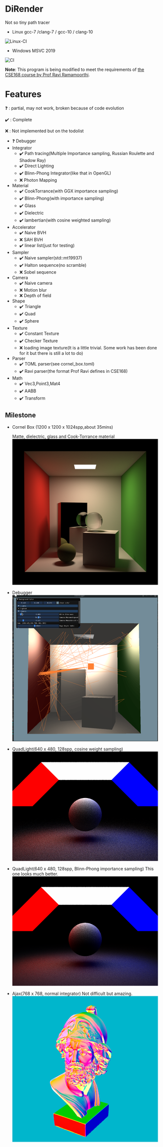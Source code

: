 # DiRender

Not so tiny path tracer

- Linux gcc-7 /clang-7 / gcc-10 / clang-10

![Linux-CI](https://github.com/BlurryLight/DiRender/workflows/Linux-CI/badge.svg?branch=master)

- Windows MSVC 2019

![CI](https://github.com/BlurryLight/DiRender/workflows/CI/badge.svg)

**Note**:
This program is being modified to meet the requirements
of [the CSE168 course by Prof Ravi Ramamoorthi](http://cseweb.ucsd.edu/~viscomp/classes/cse168/sp20/schedule.html).

# Features

:question: : partial, may not work, broken because of code evolution

:heavy_check_mark: : Complete

:x: : Not implemented but on the todolist

- :question: Debugger
- Integrator
    - :heavy_check_mark: Path tracing(Multiple Importance sampling, Russian Roulette and Shadow Ray)
    - :heavy_check_mark: Direct Lighting
    - :heavy_check_mark: Blinn-Phong Integrator(like that in OpenGL)
    - :x: Photon Mapping
- Material
    - :heavy_check_mark: CookTorrance(with GGX importance sampling)
    - :heavy_check_mark: Blinn-Phong(with importance sampling)
    - :heavy_check_mark: Glass
    - :heavy_check_mark: Dielectric
    - :heavy_check_mark: lambertian(with cosine weighted sampling)
- Accelerator
    - :heavy_check_mark: Naive BVH
    - :x: SAH BVH
    - :heavy_check_mark: linear list(just for testing)
- Sampler
    - :heavy_check_mark: Naive sampler(std::mt19937)
    - :heavy_check_mark: Halton sequence(no scramble)
    - :x: Sobel sequence
- Camera
    - :heavy_check_mark: Naive camera
    - :x: Motion blur
    - :x: Depth of field
- Shape
    - :heavy_check_mark: Triangle
    - :heavy_check_mark: Quad
    - :heavy_check_mark: Sphere
- Texture
    - :heavy_check_mark: Constant Texture
    - :heavy_check_mark: Checker Texture
    - :x: loading image texture(It is a little trivial. Some work has been done for it but there is still a lot to do)
- Parser
    - :heavy_check_mark: TOML parser(see cornel_box.toml)
    - :heavy_check_mark: Ravi parser(the format Prof Ravi defines in CSE168)
- Math
    - :heavy_check_mark: Vec3,Point3,Mat4
    - :heavy_check_mark: AABB
    - :heavy_check_mark: Transform

## Milestone

- Cornel Box (1200 x 1200 x 1024spp,about 35mins)

  Matte, dielectric, glass and Cook-Torrance material
  ![cornel_box](images/cornel_box_new.png)

- Debugger
  ![cornel_box debugger](images/debugger.gif)

- QuadLight(640 x 480, 128spp, cosine weight sampling)
  ![quadlight](images/quadlight.png)

- QuadLight(640 x 480, 128spp, Blinn-Phong importance sampling)
  This one looks much better.
  ![quadlight](images/quadlight_with_IS.png)

- Ajax(768 x 768, normal integrator)
  Not difficult but amazing.
  ![ajax](images/ajax.jpg)
  


